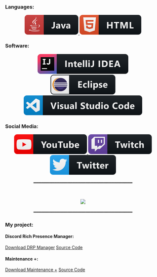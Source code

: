 <p align="center">
    <p>
        <h3>Languages:</h3>
        <p align="center">
            <a href="#">
                <img src="https://github.com/MikeCodesDotNET/ColoredBadges/blob/master/svg/dev/languages/java.svg" alt="Java badge" style="vertical-align:top margin:6px 4px">
            </a> 
            <a href="#">
                <img src="https://github.com/MikeCodesDotNET/ColoredBadges/blob/master/svg/dev/languages/html.svg" alt="html badge" style="vertical-align:top margin:6px 4px;">
            </a>
        </p>
    </p>
    <p>
        <h3>Software:</h3>
        <p align="center">
            <a href="https://www.jetbrains.com/fr-fr/idea/download/">
                <img src="https://github.com/MikeCodesDotNET/ColoredBadges/blob/master/svg/dev/tools/jetbrains_intellij.svg" alt="IntelliJ badge" style="vertical-align:top margin:6px 4px">
            </a>
            <a href="eclipse.org/downloads/">
                <img src="https://github.com/MikeCodesDotNET/ColoredBadges/blob/master/svg/dev/tools/eclipse.svg" alt="Eclipse badge" style="vertical-align:top margin:6px 4px">
            </a>
            <a href="https://code.visualstudio.com/download/">
                <img src="https://github.com/MikeCodesDotNET/ColoredBadges/blob/master/svg/dev/tools/visualstudio_code.svg" alt="VSC badge" style="vertical-align:top margin:6px 4px">
            </a>
        </p>
    </p>
    <p>
        <h3>Social Media:</h3>
        <p align="center">
            <a href="https://www.youtube.com/channel/UCXJ-QiIIAO3RHBNT4r7WA4A">
                <img src="https://github.com/MikeCodesDotNET/ColoredBadges/blob/master/svg/streaming/youtube.svg" alt="YT badge" style="vertical-align:top margin:6px 4px;">
            </a>
            <a href="https://twitch.tv/EndwizJoestar">
                <img src="https://github.com/MikeCodesDotNET/ColoredBadges/blob/master/svg/streaming/twitch.svg" alt="Twitch badge" style="vertical-align:top margin:6px 4px;">
            </a>
            <a href="https://twitter.com/EndwizJoestar">
                <img src="https://github.com/MikeCodesDotNET/ColoredBadges/blob/master/svg/social/twitter.svg" alt="Twitter badge" style="vertical-align:top margin:6px 4px;">
            </a>
        </p>
    </p>
</p>
<p>
    <p align="center">━━━━━━━━━━━━━━━━━━━━━━━━━━━━━━━━━━━━━━</p>
    <br>
    <p align="center">
        <img src="https://github-readme-stats.vercel.app/api?username=Endwiz&show_icons=true&theme=material-palenight&?count_private=false&include_all_commits=false">
    </p>
    <p align="center">━━━━━━━━━━━━━━━━━━━━━━━━━━━━━━━━━━━━━━</p>
</p>
<p>
    <h3>My project:</h3>
    <p>
        <h4>
            Discord Rich Presence Manager:
        </h4>
        <a href="https://raw.githubusercontent.com/Endwiz/Discord-Rich-Presence-Manager/master/build/libs/Discord-RP-Manager.jar">Download DRP Manager</a>
        <a href="https://github.com/Endwiz/Discord-Rich-Presence-Manager">Source Code</a>
    </p>
    <p>
        <h4>
            Maintenance +:
        </h4>
        <a href="https://www.spigotmc.org/resources/1-8-1-12-2-maintenance.76186/download?version=319070&__cf_chl_jschl_tk__=d91c237f1ac426b7bdb34a601c2293f17e6d6efb-1603127665-0-AU8JtgGSYOvO2zjJpvWFsIOnpBYCvi0dNEbQD2-26L2bMPR57oFHaqF0IHkj8tyjfFbV7Xlq_YOqBfwCHYL5gfMrjIMOEHiRVZD3-oGrR0_AkUvVfDO2fQ8VFG6N53fJGUFd5188zRMJavH4TmUUOukco9-9wFKR5kBFrGZPVEOnhqTbLm2FdbToOTq3BPzsGyyuBT1uJu6K_DKr6FSbyxpZsOvGG4AXlrgD5Tuni7_7AfDKdozGaSI85oSVIYe1berWoO0a7KVGCafNdDOvVOzn4rU10Sdy7XythTaVQZvZ1OsChNQUaKZCvW064GaZ7-Ys32ILlK2NDUYMtbGUSaW4vHJFw9kutl3RfmvrwFdV">Download Maintenance +</a>
        <a href="https://github.com/Endwiz/Maintenance-Plus">Source Code</a>
    </p>
</p>
